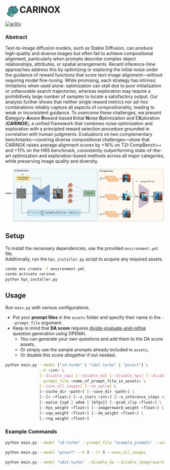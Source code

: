 # <img align="left" src="docs/static/images/carinox-icon-fc.png" width="45"> **CARINOX**


<!-- __Authors__:  -->

[![arXiv](https://img.shields.io/badge/arXiv-Paper-red.svg)](#)


### Abstract
Text-to-image diffusion models, such as Stable Diffusion, can produce high-quality and diverse images but often fail to achieve compositional alignment, particularly when prompts describe complex object relationships, attributes, or spatial arrangements. Recent inference-time approaches address this by optimizing or exploring the initial noise under the guidance of reward functions that score text–image alignment—without requiring model fine-tuning. While promising, each strategy has intrinsic limitations when used alone: optimization can stall due to poor initialization or unfavorable search trajectories, whereas exploration may require a prohibitively large number of samples to locate a satisfactory output. Our analysis further shows that neither single reward metrics nor ad-hoc combinations reliably capture all aspects of compositionality, leading to weak or inconsistent guidance. To overcome these challenges, we present <strong>C</strong>ategory-<strong>A</strong>ware <strong>R</strong>eward-based <strong>I</strong>nitial <strong>N</strong>oise <strong>O</strong>ptimization and E<strong>X</strong>ploration (<strong>CARINOX</strong>), a unified framework that combines noise optimization and exploration with a principled reward selection procedure grounded in correlation with human judgments. Evaluations on two complementary benchmarks—covering diverse compositional challenges—show that CARINOX raises average alignment scores by +16% on T2I-CompBench++ and +11% on the HRS benchmark, consistently outperforming state-of-the-art optimization and exploration-based methods across all major categories, while preserving image quality and diversity.

![](docs/static/images/method.png "Pipeline for CARIOX")
## **Setup**
To install the necessary dependencies, use the provided `environment.yml` file.  
Additionally, run the `hps_installer.py` script to acquire any required assets.

```bash
conda env create -f environment.yml
conda activate carinox
python hps_installer.py
```

## **Usage**
Run `main.py` with various configurations.  

- Put your **prompt files** in the `assets` folder and specify their name in the `--prompt_file` argument.  
- Keep in mind that **DA score** requires [divide-evaluate-and-refine](https://1jsingh.github.io/divide-evaluate-and-refine) question generation using OPENAI.  
  - You can generate your own questions and add them to the DA score assets,  
  - Or simply use the sample prompts already included in `assets`,  
  - Or disable this score altogether if not needed.

```bash
python main.py --model {"sd-turbo" | "sdxl-turbo" | "pixart"} \
               --k <int> \
               [--disable_vqa] [--disable_da] [--disable_hps] [--disable_imagereward] \
               --prompt_file <name_of_prompt_file_in_assets> \
               [--save_all_images] [--no_optim] \
               [--cache_dir <path>] [--save_dir <path>] \
               [--lr <float>] [--n_iters <int>] [--n_inference_steps <int>] \
               [--optim {sgd | adam | lbfgs}] [--grad_clip <float>] \
               [--hps_weight <float>] [--imagereward_weight <float>] \
               [--vqa_weight <float>] [--da_weight <float>] \
               [--reg_weight <float>]
```
### **Example Commands**

```bash
python main.py --model "sd-turbo" --prompt_file "example_prompts" --save_all_images
```

```bash
python main.py --model "pixart" --k 3 --lr 5 --save_all_images
```

```bash
python main.py --model "sdxl-turbo" --disable_da --disable_imagereward --hps_weight 3.0 --vqa_weight 0.5
```

